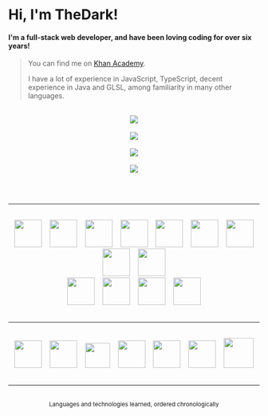 # Hi, I'm TheDark!
#### I'm a full-stack web developer, and have been loving coding for over six years!

> You can find me on <a href="https://www.khanacademy.org/profile/OnlyTheDark/projects">Khan Academy</a>.
>
> I have a lot of experience in JavaScript, TypeScript, decent experience in Java and GLSL, among familiarity in many other languages.

<br>

<div align="center">
    <div>
        <a href="https://github.com/anuraghazra/github-readme-stats#github-stats-card">
            <img src="https://github-readme-stats.vercel.app/api?username=99thedark&theme=tokyonight&show_icons=true">
        </a>
        <br><br>
        <a href="https://git.io/streak-stats">
            <img src="https://streak-stats.demolab.com?user=99thedark&theme=tokyonight">
        </a>
        <br><br>
        <a href="https://github.com/anuraghazra/github-readme-stats#top-languages-card">
            <img src="https://github-readme-stats.vercel.app/api/top-langs/?username=99thedark&theme=tokyonight&layout=compact&langs_count=10&exclude_repo=Hello-World&hide=markdown,llvm">
        </a>
        <br><br>
        <a href="https://github.com/Ashutosh00710/github-readme-activity-graph">
            <img src="https://github-readme-activity-graph.vercel.app/graph?username=99thedark&theme=tokyo-night">
        </a>
    </div>
</div>

<br><br>

<hr>

<br>

<div align="center">
    <img src="https://cdn.jsdelivr.net/gh/devicons/devicon/icons/javascript/javascript-original.svg" height="55px" hspace="6px">
    <img src="https://cdn.jsdelivr.net/gh/devicons/devicon/icons/html5/html5-original.svg" height="55px" hspace="6px">
    <img src="https://cdn.cdnlogo.com/logos/c/18/css.svg" height="55px" hspace="6px">
    <img src="https://cdn.jsdelivr.net/gh/devicons/devicon/icons/python/python-original.svg" height="55px" hspace="6px">
    <img src="https://cdn.jsdelivr.net/gh/devicons/devicon/icons/java/java-original.svg" height="55px" hspace="6px">
    <img src="https://static-00.iconduck.com/assets.00/sql-database-generic-icon-380x512-ez505zus.png" height="55px" hspace="6px">
    <img src="https://upload.wikimedia.org/wikipedia/commons/thumb/2/25/WebGL_Logo.svg/1024px-WebGL_Logo.svg.png?20210505165026" height="55px" hspace="6px">
    <img src="https://cdn.jsdelivr.net/gh/devicons/devicon/icons/csharp/csharp-original.svg" height="55px" hspace="6px">
    <img src="https://cdn.jsdelivr.net/gh/devicons/devicon/icons/typescript/typescript-original.svg" height="55px" hspace="6px">
    <br>
    <img src="https://cdn.jsdelivr.net/gh/devicons/devicon/icons/sass/sass-original.svg" height="55px" hspace="6px">
    <img src="https://cdn.jsdelivr.net/gh/devicons/devicon/icons/julia/julia-original.svg" height="55px" hspace="6px">
    <img src="https://cdn.jsdelivr.net/gh/devicons/devicon/icons/dart/dart-original.svg" height="55px" hspace="6px">
    <img src="https://upload.wikimedia.org/wikipedia/commons/thumb/1/1f/WebAssembly_Logo.svg/2048px-WebAssembly_Logo.svg.png" height="55px" hspace="6px">
</div>

<br>

<hr>

<br>

<div align="center">
    <img src="https://cdn.jsdelivr.net/gh/devicons/devicon/icons/processing/processing-original.svg" height="55px" hspace="6px">
    <img src="https://upload.wikimedia.org/wikipedia/commons/thumb/c/c6/P5.js_icon.svg/2048px-P5.js_icon.svg.png" height="55px" hspace="6px">
    <img src="https://cdn-icons-png.flaticon.com/512/5968/5968322.png" height="50px" hspace="6px">
    <img src="https://cdn.jsdelivr.net/gh/devicons/devicon/icons/jquery/jquery-original.svg" height="55px" hspace="6px">
    <img src="https://cdn.jsdelivr.net/gh/devicons/devicon/icons/azure/azure-original.svg" height="55px" hspace="6px">
    <img src="https://cdn.worldvectorlogo.com/logos/tauri-1.svg" height="55px" hspace="6px">
    <img src="https://vitejs.dev/logo-with-shadow.png" height="60px" hspace="6px">
    <!-- <img src="https://cdn.jsdelivr.net/gh/devicons/devicon/icons/flutter/flutter-original.svg" height="50px" hspace="6px"> -->
    <!-- <img src="https://llvm.org/img/DragonMedium.png" height="50px" hspace="6px"> -->
</div>

<br>

<hr>

<br>

<div align="middle"><sup>Languages and technologies learned, ordered chronologically</sup></div>

<br>
